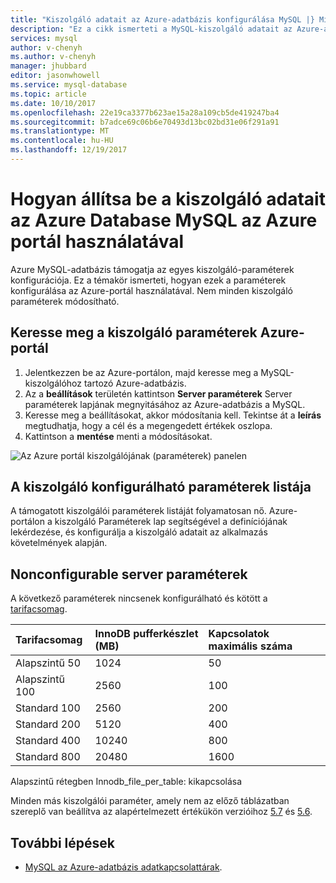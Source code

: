 ```yaml
---
title: "Kiszolgáló adatait az Azure-adatbázis konfigurálása MySQL |} Microsoft Docs"
description: "Ez a cikk ismerteti a MySQL-kiszolgáló adatait az Azure-adatbázis konfigurálása MySQL az Azure portál használatával."
services: mysql
author: v-chenyh
ms.author: v-chenyh
manager: jhubbard
editor: jasonwhowell
ms.service: mysql-database
ms.topic: article
ms.date: 10/10/2017
ms.openlocfilehash: 22e19ca3377b623ae15a28a109cb5de419247ba4
ms.sourcegitcommit: b7adce69c06b6e70493d13bc02bd31e06f291a91
ms.translationtype: MT
ms.contentlocale: hu-HU
ms.lasthandoff: 12/19/2017
---
```

# <a name="how-to-configure-server-parameters-in-azure-database-for-mysql-by-using-the-azure-portal"></a>Hogyan állítsa be a kiszolgáló adatait az Azure Database MySQL az Azure portál használatával

Azure MySQL-adatbázis támogatja az egyes kiszolgáló-paraméterek konfigurációja. Ez a témakör ismerteti, hogyan ezek a paraméterek konfigurálása az Azure-portál használatával. Nem minden kiszolgáló paraméterek módosítható. 

## <a name="navigate-to-server-parameters-on-azure-portal"></a>Keresse meg a kiszolgáló paraméterek Azure-portál
1. Jelentkezzen be az Azure-portálon, majd keresse meg a MySQL-kiszolgálóhoz tartozó Azure-adatbázis.
2. Az a **beállítások** területén kattintson **Server paraméterek** Server paraméterek lapjának megnyitásához az Azure-adatbázis a MySQL.
3. Keresse meg a beállításokat, akkor módosítania kell. Tekintse át a **leírás** megtudhatja, hogy a cél és a megengedett értékek oszlopa. 
4. Kattintson a **mentése** menti a módosításokat.

![Az Azure portál kiszolgálójának (paraméterek) panelen](./media/howto-server-parameters/auzre-portal-server-parameters.png)

## <a name="list-of-configurable-server-parameters"></a>A kiszolgáló konfigurálható paraméterek listája

A támogatott kiszolgálói paraméterek listáját folyamatosan nő. Azure-portálon a kiszolgáló Paraméterek lap segítségével a definíciójának lekérdezése, és konfigurálja a kiszolgáló adatait az alkalmazás követelmények alapján. 

## <a name="nonconfigurable-server-parameters"></a>Nonconfigurable server paraméterek

A következő paraméterek nincsenek konfigurálható és kötött a [tarifacsomag](concepts-service-tiers.md). 

| **Tarifacsomag** | **InnoDB pufferkészlet (MB)** | **Kapcsolatok maximális száma** |
| :------------------------ | :-------- | :----------- |
| Alapszintű 50 | 1024 | 50 | 
| Alapszintű 100  | 2560 | 100 | 
| Standard 100 | 2560 | 200 | 
| Standard 200 | 5120 | 400 | 
| Standard 400 | 10240 | 800 | 
| Standard 800 | 20480 | 1600 |

 Alapszintű rétegben Innodb_file_per_table: kikapcsolása
 
Minden más kiszolgálói paraméter, amely nem az előző táblázatban szereplő van beállítva az alapértelmezett értékükön verzióihoz [5.7](https://dev.mysql.com/doc/refman/5.7/en/innodb-parameters.html) és [5.6](https://dev.mysql.com/doc/refman/5.6/en/innodb-parameters.html).

## <a name="next-steps"></a>További lépések
- [MySQL az Azure-adatbázis adatkapcsolattárak](concepts-connection-libraries.md).
